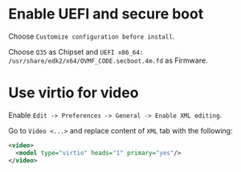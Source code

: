 # Enable UEFI and secure boot

Choose `Customize configuration before install`.

Choose `Q35` as Chipset and `UEFI x86_64: /usr/share/edk2/x64/OVMF_CODE.secboot.4m.fd` as Firmware.

# Use virtio for video

Enable `Edit -> Preferences -> General -> Enable XML editing`.

Go to `Video <...>` and replace content of `XML` tab with the following:


```xml
<video>
  <model type="virtio" heads="1" primary="yes"/>
</video>
```
